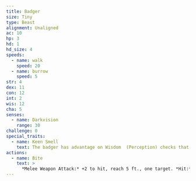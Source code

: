 ```yaml
---
title: Badger
size: Tiny
type: Beast
alignment: Unaligned
ac: 10
hp: 3
hd: 1
hd_size: 4
speeds:
  - name: walk
    speed: 20
  - name: burrow
    speed: 5
str: 4
dex: 11
con: 12
int: 2
wis: 12
cha: 5
senses:
  - name: Darkvision
    range: 30
challenge: 0
special_traits:
  - name: Keen Smell
    text: The badger has advantage on Wisdom  (Perception) checks that rely on smell.
actions:
  - name: Bite
    text: >
      *Melee Weapon Attack:* +2 to hit, reach 5 ft., one target. *Hit:* 1 piercing damage.
---
```

